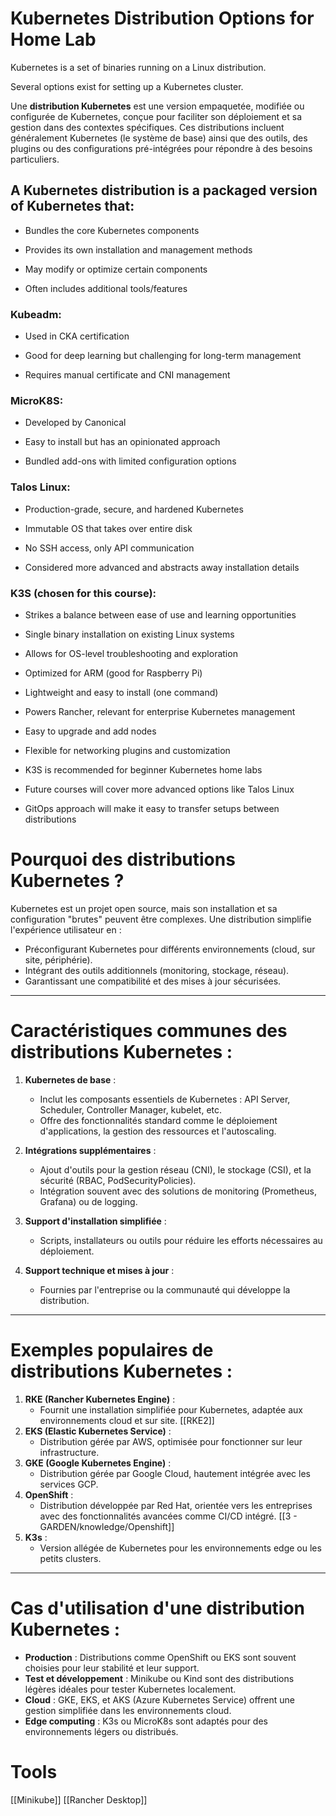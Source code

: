 # Kubernetes Distribution Options for Home Lab

Kubernetes is a set of binaries running on a Linux distribution.

Several options exist for setting up a Kubernetes cluster.

Une **distribution Kubernetes** est une version empaquetée, modifiée ou configurée de Kubernetes, conçue pour faciliter son déploiement et sa gestion dans des contextes spécifiques. Ces distributions incluent généralement Kubernetes (le système de base) ainsi que des outils, des plugins ou des configurations pré-intégrées pour répondre à des besoins particuliers.
## A Kubernetes distribution is a packaged version of Kubernetes that:

- Bundles the core Kubernetes components

- Provides its own installation and management methods

- May modify or optimize certain components

- Often includes additional tools/features

### Kubeadm:

- Used in CKA certification

- Good for deep learning but challenging for long-term management

- Requires manual certificate and CNI management

### MicroK8S:

- Developed by Canonical

- Easy to install but has an opinionated approach

- Bundled add-ons with limited configuration options

### Talos Linux:

- Production-grade, secure, and hardened Kubernetes

- Immutable OS that takes over entire disk

- No SSH access, only API communication

- Considered more advanced and abstracts away installation details

### K3S (chosen for this course):

- Strikes a balance between ease of use and learning opportunities

- Single binary installation on existing Linux systems

- Allows for OS-level troubleshooting and exploration

- Optimized for ARM (good for Raspberry Pi)

- Lightweight and easy to install (one command)

- Powers Rancher, relevant for enterprise Kubernetes management

- Easy to upgrade and add nodes

- Flexible for networking plugins and customization

- K3S is recommended for beginner Kubernetes home labs

- Future courses will cover more advanced options like Talos Linux

- GitOps approach will make it easy to transfer setups between distributions


# Pourquoi des distributions Kubernetes ?

Kubernetes est un projet open source, mais son installation et sa configuration "brutes" peuvent être complexes. Une distribution simplifie l'expérience utilisateur en :

- Préconfigurant Kubernetes pour différents environnements (cloud, sur site, périphérie).
- Intégrant des outils additionnels (monitoring, stockage, réseau).
- Garantissant une compatibilité et des mises à jour sécurisées.

---

# Caractéristiques communes des distributions Kubernetes :

1. **Kubernetes de base** :
    
    - Inclut les composants essentiels de Kubernetes : API Server, Scheduler, Controller Manager, kubelet, etc.
    - Offre des fonctionnalités standard comme le déploiement d'applications, la gestion des ressources et l'autoscaling.
2. **Intégrations supplémentaires** :
    
    - Ajout d'outils pour la gestion réseau (CNI), le stockage (CSI), et la sécurité (RBAC, PodSecurityPolicies).
    - Intégration souvent avec des solutions de monitoring (Prometheus, Grafana) ou de logging.
3. **Support d'installation simplifiée** :
    
    - Scripts, installateurs ou outils pour réduire les efforts nécessaires au déploiement.
4. **Support technique et mises à jour** :
    
    - Fournies par l'entreprise ou la communauté qui développe la distribution.

---

# Exemples populaires de distributions Kubernetes :

1. **RKE (Rancher Kubernetes Engine)** :
    - Fournit une installation simplifiée pour Kubernetes, adaptée aux environnements cloud et sur site. [[RKE2]]
2. **EKS (Elastic Kubernetes Service)** :
    - Distribution gérée par AWS, optimisée pour fonctionner sur leur infrastructure.
3. **GKE (Google Kubernetes Engine)** :
    - Distribution gérée par Google Cloud, hautement intégrée avec les services GCP.
4. **OpenShift** :
    - Distribution développée par Red Hat, orientée vers les entreprises avec des fonctionnalités avancées comme CI/CD intégré. [[3 - GARDEN/knowledge/Openshift]]
5. **K3s** :
    - Version allégée de Kubernetes pour les environnements edge ou les petits clusters.

---

# Cas d'utilisation d'une distribution Kubernetes :

- **Production** : Distributions comme OpenShift ou EKS sont souvent choisies pour leur stabilité et leur support.
- **Test et développement** : Minikube ou Kind sont des distributions légères idéales pour tester Kubernetes localement.
- **Cloud** : GKE, EKS, et AKS (Azure Kubernetes Service) offrent une gestion simplifiée dans les environnements cloud.
- **Edge computing** : K3s ou MicroK8s sont adaptés pour des environnements légers ou distribués.
# Tools

[[Minikube]]
[[Rancher Desktop]]